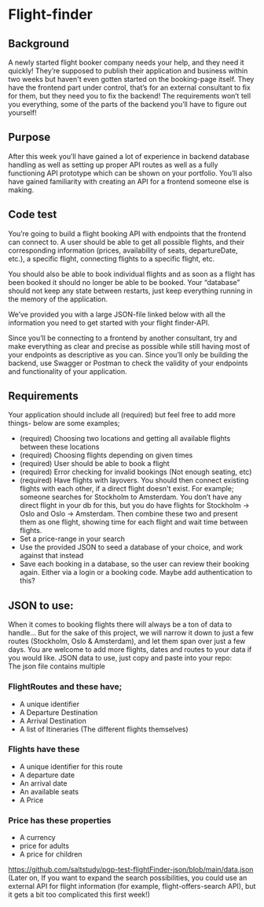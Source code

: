 # Flight-finder
## Background
A newly started flight booker company needs your help, and they need it quickly! They’re supposed to publish their application and business within two weeks but haven't even gotten started on the booking-page itself. They have the frontend part under control, that’s for an external consultant to fix for them, but they need you to fix the backend! The requirements won’t tell you everything, some of the parts of the backend you’ll have to figure out yourself! 

## Purpose
After this week you’ll have gained a lot of experience in backend database handling as well as setting up proper API routes as well as a fully functioning API prototype which can be shown on your portfolio. You’ll also have gained familiarity with creating an API for a frontend someone else is making. 

## Code test 
You’re going to build a flight booking API with endpoints that the frontend can connect to. A user should be able to get all possible flights, and their corresponding information (prices, availability of seats, departureDate, etc.), a specific flight, connecting flights to a specific flight, etc. 

You should also be able to book individual flights and as soon as a flight has been booked it should no longer be able to be booked. Your “database” should not keep any state between restarts, just keep everything running in the memory of the application. 

We’ve provided you with a large JSON-file linked below with all the information you need to get started with your flight finder-API. 

Since you’ll be connecting to a frontend by another consultant, try and make everything as clear and precise as possible while still having most of your endpoints as descriptive as you can. Since you’ll only be building the backend, use Swagger or Postman to check the validity of your endpoints and functionality of your application.

## Requirements
Your application should include all (required) but feel free to add more things- below are some examples;
- (required) Choosing two locations and getting all available flights between these locations
- (required) Choosing flights depending on given times
- (required) User should be able to book a flight
- (required) Error checking for invalid bookings (Not enough seating, etc)
- (required) Have flights with layovers. You should then connect existing flights with each other, if a direct flight doesn't exist. For example; someone searches for Stockholm to Amsterdam. You don’t have any direct flight in your db for this, but you do have flights for Stockholm -> Oslo and Oslo -> Amsterdam. Then combine these two and present them as one flight, showing time for each flight and wait time between flights. 
- Set a price-range in your search
- Use the provided JSON to seed a database of your choice, and work against that instead
- Save each booking in a database, so the user can review their booking again. Either via a login or a booking code. Maybe add authentication to this?

## JSON to use:
When it comes to booking flights there will always be a ton of data to handle… But for the sake of this project, we will narrow it down to just a few routes (Stockholm, Oslo & Amsterdam), and let them span over just a few days. You are welcome to add more flights, dates and routes to your data if you would like. JSON data to use, just copy and paste into your repo:  
The json file contains multiple 
### FlightRoutes and these have;
- A unique identifier
- A Departure Destination
- A Arrival Destination
- A list of Itineraries (The different flights themselves) 
### Flights have these
- A unique identifier for this route
- A departure date
- An arrival date
- An available seats
- A Price
### Price has these properties
- A currency
- price for adults
- A price for children


https://github.com/saltstudy/pgp-test-flightFinder-json/blob/main/data.json
(Later on, If you want to expand the search possibilities, you could use an external API for flight information (for example, flight-offers-search API), but it gets a bit too complicated this first week!)
